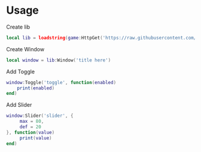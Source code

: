  # Usage
 
 Create lib
 ```lua
local lib = loadstring(game:HttpGet('https://raw.githubusercontent.com/loglizzy/lib/main/main.lua'))()
```
 Create Window
 ```lua
 local window = lib:Window('title here')
 ```
 Add Toggle
 ```lua
 window:Toggle('toggle', function(enabled)
     print(enabled)
end)
 ```
 
 Add Slider
```lua
window:Slider('slider', {
     max = 80,
     def = 20
}, function(value)
     print(value)
end)
```
